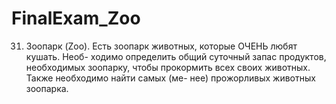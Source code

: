# FinalExam_Zoo

31. Зоопарк (Zoo). Есть зоопарк животных, которые ОЧЕНЬ любят кушать. Необ-
ходимо определить общий суточный запас продуктов, необходимых зоопарку,
чтобы прокормить всех своих животных. Также необходимо найти самых (ме-
нее) прожорливых животных зоопарка.
